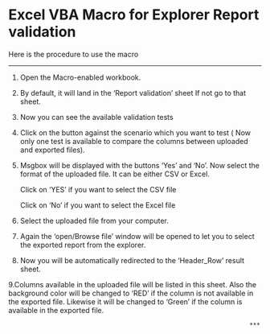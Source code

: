 # Excel VBA Macro for Explorer Report validation


Here is the  procedure to use the macro
***************************************

1. Open the Macro-enabled workbook.

2. By default, it will land in the ‘Report validation’ sheet If not go to that sheet.

3. Now you can see the available validation tests

4. Click on the button against the scenario which you want to test ( Now only one test is available to compare the columns between uploaded and exported files).

5. Msgbox will be displayed with the buttons ‘Yes’ and ‘No’. Now select the format of the uploaded file. It can be either CSV or Excel.
   
   Click on ‘YES’ if you want to select the CSV file
   
   Click on ‘No’ if you want to select the Excel file
   
6. Select the uploaded file  from your computer.

7. Again the ‘open/Browse file’ window will be opened to let you to select the exported report from the explorer. 

8. Now you will be automatically redirected to the ‘Header_Row’ result sheet.

  9.Columns available in the uploaded file will be listed in this sheet. Also the background color will be changed to ‘RED’ if the column is not available in the exported file. Likewise it will be changed to ‘Green’ if the column is available in the exported file.

                                                                       ***
